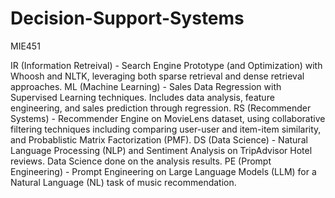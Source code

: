 # Decision-Support-Systems
MIE451

IR (Information Retreival) - Search Engine Prototype (and Optimization) with Whoosh and NLTK, leveraging both sparse retrieval and dense retrieval approaches.
ML (Machine Learning) - Sales Data Regression with Supervised Learning techniques. Includes data analysis, feature engineering, and sales prediction through regression.
RS (Recommender Systems) - Recommender Engine on MovieLens dataset, using collaborative filtering techniques including comparing user-user and item-item similarity, and Probablistic Matrix Factorization (PMF).
DS (Data Science) - Natural Language Processing (NLP) and Sentiment Analysis on TripAdvisor Hotel reviews. Data Science done on the analysis results.
PE (Prompt Engineering) - Prompt Engineering on Large Language Models (LLM) for a Natural Language (NL) task of music recommendation.
